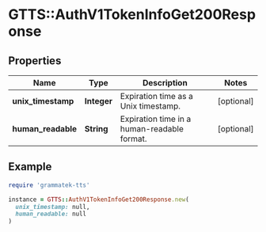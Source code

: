 # GTTS::AuthV1TokenInfoGet200Response

## Properties

| Name | Type | Description | Notes |
| ---- | ---- | ----------- | ----- |
| **unix_timestamp** | **Integer** | Expiration time as a Unix timestamp. | [optional] |
| **human_readable** | **String** | Expiration time in a human-readable format. | [optional] |

## Example

```ruby
require 'grammatek-tts'

instance = GTTS::AuthV1TokenInfoGet200Response.new(
  unix_timestamp: null,
  human_readable: null
)
```

